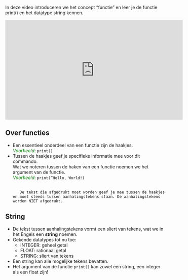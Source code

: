 In deze video introduceren we het concept “functie” en leer je de functie print() en het datatype string kennen.

<div align="center">
<iframe width="560" height="315" src="https://www.youtube.com/embed/_uoBdW-D9mg" title="YouTube video player" frameborder="0" allow="accelerometer; autoplay; clipboard-write; encrypted-media; gyroscope; picture-in-picture; web-share" allowfullscreen></iframe>
</div>

## Over functies
<div>
<ul>
  <li> Een essentieel onderdeel van een functie zijn de haakjes.<br>
       <i style="color:green;">Voorbeeld</i>: <code>print()</code>
  </li>
  <li> Tussen de haakjes geef je specifieke informatie mee voor dit commando. <br>
       Wat we noteren tussen de haken van een functie noemen we het argument van de functie. <br>
       <i style="color:green;">Voorbeeld</i>: <code>print(”Hello, World!)</code> <br><br>

       De tekst die afgedrukt moet worden geef je mee tussen de haakjes en moet steeds tussen aanhalingstekens staan. De aanhalingstekens worden NIET afgedrukt.
  </li>
</ul>
</div>

## String
<div>
<ul>
  <li> De tekst tussen aanhalingstekens vormt een sliert van tekens, wat we in het Engels een <b>string</b> noemen.</li>
  <li> Gekende datatypes tot nu toe:
    <ul>
      <li> INTEGER: geheel getal </li>
      <li> FLOAT: rationaal getal </li>
      <li> STRING: sliert van tekens </li>
    </ul>
  </li>
  <li> Een string kan alle mogelijke tekens bevatten. </li>
  <li> Het argument van de functie <code>print()</code> kan zowel een string, een integer als een float zijn! </li>
</ul>
</div>
